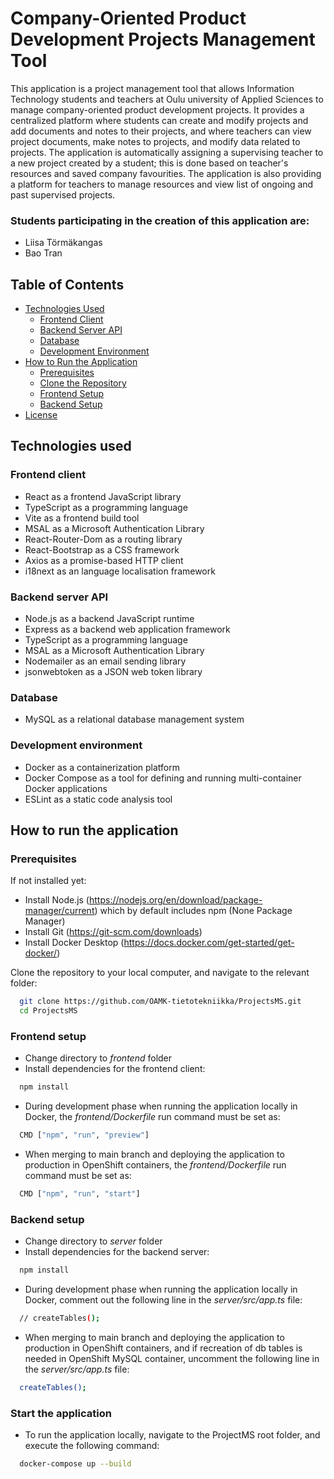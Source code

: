 # Company-Oriented Product Development Projects Management Tool

This application is a project management tool that allows Information Technology students and teachers at Oulu university of Applied Sciences to manage company-oriented product development projects. It provides a centralized platform where students can create and modify projects and add documents and notes to their projects, and where teachers can view project documents, make notes to projects, and modify data related to projects. The application is automatically assigning a supervising teacher to a new project created by a student; this is done based on teacher's resources and saved company favourities. The application is also providing a platform for teachers to manage resources and view list of ongoing and past supervised projects.

### Students participating in the creation of this application are:
- Liisa Törmäkangas
- Bao Tran

## Table of Contents
- [Technologies Used](#technologies-used)
  - [Frontend Client](#frontend-client)
  - [Backend Server API](#backend-server-api)
  - [Database](#database)
  - [Development Environment](#development-environment)
- [How to Run the Application](#how-to-run-the-application)
  - [Prerequisites](#prerequisites)
  - [Clone the Repository](#clone-the-repository)
  - [Frontend Setup](#frontend-setup)
  - [Backend Setup](#backend-setup)
- [License](#license)

## Technologies used
### Frontend client
- React as a frontend JavaScript library
- TypeScript as a programming language
- Vite as a frontend build tool
- MSAL as a Microsoft Authentication Library
- React-Router-Dom as a routing library
- React-Bootstrap as a CSS framework
- Axios as a promise-based HTTP client
- i18next as an language localisation framework

### Backend server API
- Node.js as a backend JavaScript runtime
- Express as a backend web application framework
- TypeScript as a programming language
- MSAL as a Microsoft Authentication Library
- Nodemailer as an email sending library
- jsonwebtoken as a JSON web token library

### Database
- MySQL as a relational database management system

### Development environment
- Docker as a containerization platform
- Docker Compose as a tool for defining and running multi-container Docker applications
- ESLint as a static code analysis tool

## How to run the application
### Prerequisites
If not installed yet:
- Install Node.js (https://nodejs.org/en/download/package-manager/current) which by default includes npm (None Package Manager)
- Install Git (https://git-scm.com/downloads)
- Install Docker Desktop (https://docs.docker.com/get-started/get-docker/)

Clone the repository to your local computer, and navigate to the relevant folder:
```bash
  git clone https://github.com/OAMK-tietotekniikka/ProjectsMS.git
  cd ProjectsMS
```
### Frontend setup
- Change directory to *frontend* folder
- Install dependencies for the frontend client:
```bash
  npm install
```
- During development phase when running the application locally in Docker, the *frontend/Dockerfile* run command must be set as:
```bash
  CMD ["npm", "run", "preview"]
```
- When merging to main branch and deploying the application to production in OpenShift containers, the *frontend/Dockerfile* run command must be set as:
```bash
  CMD ["npm", "run", "start"]
```
### Backend setup
- Change directory to *server* folder
- Install dependencies for the backend server:
```bash
  npm install
```
- During development phase when running the application locally in Docker, comment out the following line in the *server/src/app.ts* file:
```bash
  // createTables();
```
- When merging to main branch and deploying the application to production in OpenShift containers, and if recreation of db tables is needed in OpenShift MySQL container, uncomment the following line in the *server/src/app.ts* file:
```bash
  createTables();
```
### Start the application
- To run the application locally, navigate to the ProjectMS root folder, and execute the following command:
```bash
  docker-compose up --build
```
